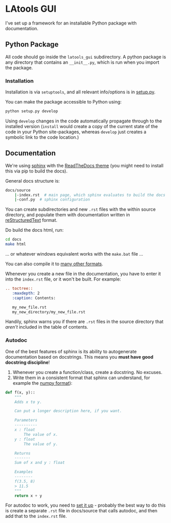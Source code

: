 # LAtools GUI

I've set up a framework for an installable Python package with documentation.

## Python Package
All code should go inside the `latools_gui` subdirectory. A python package is any directory that contains an `__init__.py`, which is run when you import the package.

### Installation
Installation is via `setuptools`, and all relevant info/options is in [setup.py](setup.py).

You can make the package accessible to Python using:

```bash
python setup.py develop
```

Using `develop` changes in the code automatically propagate through to the installed version (`install` would create a copy of the current state of the code in your Python site-packages, whereas `develop` just creates a symbolic link to the code location.)

## Documentation

We're using [sphinx](http://www.sphinx-doc.org/en/master/) with the [ReadTheDocs theme](https://github.com/rtfd/sphinx_rtd_theme) (you might need to install this via pip to build the docs).

General docs structure is:

```bash
docs/source
    |-index.rst  # main page, which sphinx evaluates to build the docs
    |-conf.py  # sphinx configuration
```

You can create subdirectories and new `.rst` files with the within source directory, and populate them with documentation written in [reStructuredText](http://www.sphinx-doc.org/en/master/rest.html) format.

Do build the docs html, run:

```bash
cd docs
make html
```

... or whatever windows equivalent works with the `make.bat` file ...

You can also compile it to [many other formats](http://www.sphinx-doc.org/en/stable/man/sphinx-build.html).

Whenever you create a new file in the documentation, you have to enter it into the `index.rst` file, or it won't be built. For example:

```rst
.. toctree::
   :maxdepth: 2
   :caption: Contents:

   my_new_file.rst
   my_new_directory/my_new_file.rst
```

Handily, sphinx warns you if there are `.rst` files in the source directory that *aren't* included in the table of contents.

### Autodoc

One of the best features of sphinx is its ability to autogenerate documentation based on docstrings. This means you **must have good docstring discipline**!

1. Whenever you create a function/class, create a docstring. No excuses.
2. Write them in a consistent format that sphinx can understand, for example the [numpy format](https://github.com/numpy/numpy/blob/master/doc/HOWTO_DOCUMENT.rst.txt)):

```python
def f(x, y)::
    """
    Adds x to y.

    Can put a longer description here, if you want.

    Parameters
    ----------
    x : float
        The value of x.
    y : float
        The value of y.

    Returns
    -------
    Sum of x and y : float

    Examples
    --------
    f(3.5, 8)
    > 11.5
    """
    return x + y
```

For autodoc to work, you need to [set it up](http://www.sphinx-doc.org/en/stable/ext/autodoc.html) - probably the best way to do this is create a separate `.rst` file in docs/source that calls autodoc, and then add that to the `index.rst` file.